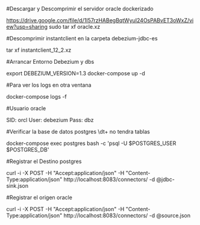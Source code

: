 
#Descargar y Descomprimir el servidor oracle dockerizado

https://drive.google.com/file/d/1I57rzHABegBqtWyuI24OsPABvET3oWxZ/view?usp=sharing
sudo tar xf oracle.xz

#Descomprimir instantclient en la carpeta debezium-jdbc-es

tar xf instantclient_12_2.xz

#Arrancar Entorno Debezium y dbs

export DEBEZIUM_VERSION=1.3
docker-compose up -d

#Para ver los logs en otra ventana

docker-compose logs -f

#Usuario oracle

SID: orcl
User: debezium 
Pass: dbz

#Verificar la base de datos postgres \dt+ no tendra tablas

docker-compose  exec postgres bash -c 'psql -U $POSTGRES_USER $POSTGRES_DB'

#Registrar el Destino postgres

curl -i -X POST -H "Accept:application/json" -H  "Content-Type:application/json" http://localhost:8083/connectors/ -d @jdbc-sink.json

#Registrar el origen oracle

curl -i -X POST -H "Accept:application/json" -H  "Content-Type:application/json" http://localhost:8083/connectors/ -d @source.json
